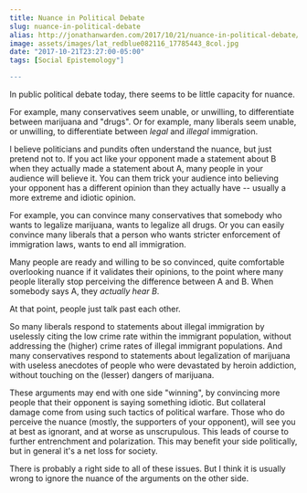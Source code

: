 ```yaml
---
title: Nuance in Political Debate 
slug: nuance-in-political-debate
alias: http://jonathanwarden.com/2017/10/21/nuance-in-political-debate/
image: assets/images/lat_redblue082116_17785443_8col.jpg
date: "2017-10-21T23:27:00-05:00"
tags: [Social Epistemology"]

---
```


In public political debate today, there seems to be little capacity for nuance.

For example, many conservatives seem unable, or unwilling, to differentiate between marijuana and "drugs". Or for example, many liberals seem unable, or unwilling, to differentiate between <em>legal</em> and <em>illegal</em> immigration.

I believe politicians and pundits often understand the nuance, but just pretend not to. If you act like your opponent made a statement about B when they actually made a statement about A, many people in your audience will believe it. You can them trick your audience into believing your opponent has a different opinion than they actually have -- usually a more extreme and idiotic opinion.

For example, you can convince many conservatives that somebody who wants to legalize marijuana, wants to legalize all drugs. Or you can easily convince many liberals that a person who wants stricter enforcement of immigration laws, wants to end all immigration.

Many people are ready and willing to be so convinced, quite comfortable overlooking nuance if it validates their opinions, to the point where many people literally stop perceiving the difference between A and B. When somebody says A, they <em>actually hear B</em>.

At that point, people just talk past each other.

So many liberals respond to statements about illegal immigration by uselessly citing the low crime rate within the immigrant population, without addressing the (higher) crime rates of illegal immigrant populations. And many conservatives respond to statements about legalization of marijuana with useless anecdotes of people who were devastated by heroin addiction, without touching on the (lesser) dangers of marijuana.

These arguments may end with one side "winning", by convincing more people that their opponent is saying something idiotic. But collateral damage come from using such tactics of political warfare. Those who do perceive the nuance (mostly, the supporters of your opponent), will see you at best as ignorant, and at worse as unscrupulous. This leads of course to further entrenchment and polarization. This may benefit your side politically, but in general it's a net loss for society.

There is probably a right side to all of these issues. But I think it is usually wrong to ignore the nuance of the arguments on the other side.